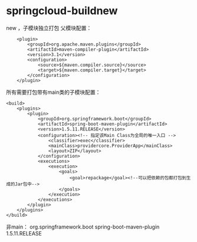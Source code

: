 # springcloud-buildnew
new ，子模块独立打包
父模块配置：
 <!--编译插件-->
        <plugin>
            <groupId>org.apache.maven.plugins</groupId>
            <artifactId>maven-compiler-plugin</artifactId>
            <version>3.1</version>
            <configuration>
                <source>${maven.compiler.source}</source>
                <target>${maven.compiler.target}</target>
            </configuration>
        </plugin>
        
所有需要打包带有main类的子模块配置：
 <!--被打包项目必须配置项-->
    <build>
        <plugins>
            <plugin>
                <groupId>org.springframework.boot</groupId>
                <artifactId>spring-boot-maven-plugin</artifactId>
                <version>1.5.11.RELEASE</version>
                <configuration><!-- 指定该Main Class为全局的唯一入口 -->
                    <classifier>exec</classifier>
                    <mainClass>providercore.ProviderApp</mainClass>
                    <layout>ZIP</layout>
                </configuration>
                <executions>
                    <execution>
                        <goals>
                            <goal>repackage</goal><!--可以把依赖的包都打包到生成的Jar包中-->
                        </goals>
                    </execution>
                </executions>
            </plugin>
        </plugins>
    </build>
非main：
            <plugin>
                <groupId>org.springframework.boot</groupId>
                <artifactId>spring-boot-maven-plugin</artifactId>
                <version>1.5.11.RELEASE</version>
            </plugin>
